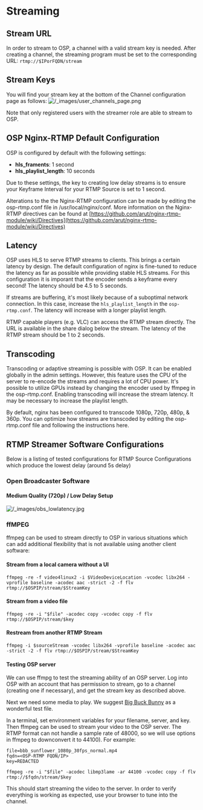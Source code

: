 # Streaming

## Stream URL
In order to stream to OSP, a channel with a valid stream key is needed. After creating a channel, the streaming program must be set to the corresponding URL: ```rtmp://$IPorFQDN/stream``` 

## Stream Keys
You will find your stream key at the bottom of the Channel configuration page as follows:
![/_images/user_channels_page.png](/_images/user_channels_page.png)

Note that only registered users with the streamer role are able to stream to OSP.

## OSP Nginx-RTMP Default Configuration

OSP is configured by default with the following settings:

- **hls_framents**: 1 second
- **hls_playlist_length**: 10 seconds

Due to these settings, the key to creating low delay streams is to ensure your Keyframe Interval for your RTMP Source is set to 1 second.

Alterations to the the Nginx-RTMP configuration can be made by editing the osp-rtmp.conf file in /usr/local/nginx/conf. More information on the Nginx-RTMP directives can be found at [https://github.com/arut/nginx-rtmp-module/wiki/Directives](https://github.com/arut/nginx-rtmp-module/wiki/Directives)

## Latency

OSP uses HLS to serve RTMP streams to clients. This brings a certain latency by design. The default configuration of nginx is fine-tuned to reduce the latency as far as possible while providing stable HLS streams. For this configuration it is imporant that the encoder sends a keyframe every second! The latency should be 4.5 to 5 seconds.

If streams are buffering, it's most likely because of a suboptimal network connection. In this case, increase the ```hls_playlist_length``` in the ```osp-rtmp.conf```. The latency will increase with a longer playlist length. 

RTMP capable players (e.g. VLC) can access the RTMP stream directly. The URL is available in the share dialog below the stream. The latency of the RTMP stream should be 1 to 2 seconds. 

## Transcoding

Transcoding or adaptive streaming is possible with OSP. It can be enabled globally in the admin settings. However, this feature uses the CPU of the server to re-encode the streams and requires a lot of CPU power. It's possible to utilize GPUs instead by changing the encoder used by ffmpeg in the osp-rtmp.conf. Enabling transcoding will increase the stream latency. It may be necessary to increase the playlist length.

By default, nginx has been configured to transcode 1080p, 720p, 480p, & 360p. You can optimize how streams are transcoded by editing the osp-rtmp.conf file and following the instructions here.

## RTMP Streamer Software Configurations

Below is a listing of tested configurations for RTMP Source Configurations which produce the lowest delay (around 5s delay)

### Open Broadcaster Software

#### Medium Quality (720p) / Low Delay Setup
![/_images/obs_lowlatency.jpg](/_images/obs_lowlatency.jpg)

### ffMPEG

ffmpeg can be used to stream directly to OSP in various situations which can add additional flexibility that is not available using another client software:

#### Stream from a local camera without a UI

```
ffmpeg -re -f video4linux2 -i $VideoDeviceLocation -vcodec libx264 -vprofile baseline -acodec aac -strict -2 -f flv rtmp://$OSPIP/stream/$StreamKey
```

#### Stream from a video file

```
ffmpeg -re -i "$file" -acodec copy -vcodec copy -f flv rtmp://$OSPIP/stream/$key
```

#### Restream from another RTMP Stream

```
ffmpeg -i $sourceStream -vcodec libx264 -vprofile baseline -acodec aac -strict -2 -f flv rtmp://$OSPIP/stream/$StreamKey
```

#### Testing OSP server

We can use ffmpg to test the streaming ability of an OSP server. Log into OSP with an account that has permission to stream, go to a channel (creating one if necessary), and get the stream key as described above.

Next we need some media to play. We suggest [Big Buck Bunny](http://bbb3d.renderfarming.net/download.html) as a wonderful test file.

In a terminal, set environment variables for your filename, server, and key. Then ffmpeg can be used to stream your video to the OSP server. The RTMP format can not handle a sample rate of 48000, so we will use options in ffmpeg to downconvert it to 44100). For example:

```
file=bbb_sunflower_1080p_30fps_normal.mp4
fqdn=<OSP-RTMP FQDN/IP>
key=REDACTED

ffmpeg -re -i "$file" -acodec libmp3lame -ar 44100 -vcodec copy -f flv rtmp://$fqdn/stream/$key
```

This should start streaming the video to the server. In order to verify everything is working as expected, use your browser to tune into the channel.